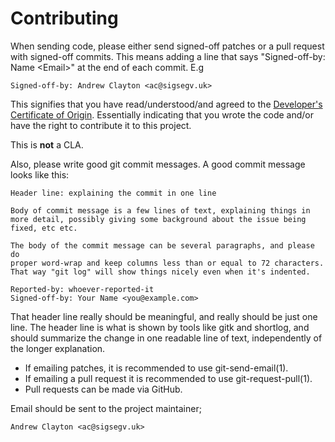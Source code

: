# Contributing

When sending code, please either send signed-off patches or a pull request
with signed-off commits. This means adding a line that says
"Signed-off-by: Name \<Email\>" at the end of each commit. E.g

```
Signed-off-by: Andrew Clayton <ac@sigsegv.uk>
```

This signifies that you have read/understood/and agreed to the
[Developer's Certificate of Origin](DCO). Essentially indicating that you
wrote the code and/or have the right to contribute it to this project.

This is **not** a CLA.

Also, please write good git commit messages. A good commit message looks like
this:

```
Header line: explaining the commit in one line

Body of commit message is a few lines of text, explaining things in
more detail, possibly giving some background about the issue being
fixed, etc etc.

The body of the commit message can be several paragraphs, and please do
proper word-wrap and keep columns less than or equal to 72 characters.
That way "git log" will show things nicely even when it's indented.

Reported-by: whoever-reported-it
Signed-off-by: Your Name <you@example.com>
```

That header line really should be meaningful, and really should be just one
line. The header line is what is shown by tools like gitk and shortlog, and
should summarize the change in one readable line of text, independently of
the longer explanation.

- If emailing patches, it is recommended to use git-send-email(1).
- If emailing a pull request it is recommended to use git-request-pull(1).
- Pull requests can be made via GitHub.

Email should be sent to the project maintainer;

```
Andrew Clayton <ac@sigsegv.uk>
```
